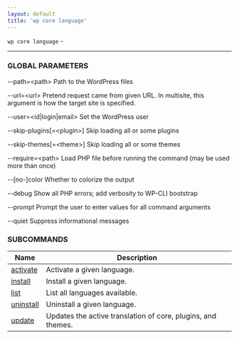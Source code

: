 ```yaml
---
layout: default
title: 'wp core language'
---
```


`wp core language` - 

<hr />



### GLOBAL PARAMETERS

  \--path=&lt;path&gt;
      Path to the WordPress files

  \--url=&lt;url&gt;
      Pretend request came from given URL. In multisite, this argument is how the target site is specified.

  \--user=&lt;id|login|email&gt;
      Set the WordPress user

  \--skip-plugins[=&lt;plugin&gt;]
      Skip loading all or some plugins

  \--skip-themes[=&lt;theme&gt;]
      Skip loading all or some themes

  \--require=&lt;path&gt;
      Load PHP file before running the command (may be used more than once)

  \--[no-]color
      Whether to colorize the output

  \--debug
      Show all PHP errors; add verbosity to WP-CLI bootstrap

  \--prompt
      Prompt the user to enter values for all command arguments

  \--quiet
      Suppress informational messages



### SUBCOMMANDS

<table>
	<thead>
	<tr>
		<th>Name</th>
		<th>Description</th>
	</tr>
	</thead>
	<tbody>
		<tr>
			<td><a href="/commands/core/language/activate/">activate</a></td>
			<td>Activate a given language.</td>
		</tr>
		<tr>
			<td><a href="/commands/core/language/install/">install</a></td>
			<td>Install a given language.</td>
		</tr>
		<tr>
			<td><a href="/commands/core/language/list/">list</a></td>
			<td>List all languages available.</td>
		</tr>
		<tr>
			<td><a href="/commands/core/language/uninstall/">uninstall</a></td>
			<td>Uninstall a given language.</td>
		</tr>
		<tr>
			<td><a href="/commands/core/language/update/">update</a></td>
			<td>Updates the active translation of core, plugins, and themes.</td>
		</tr>
	</tbody>
</table>
